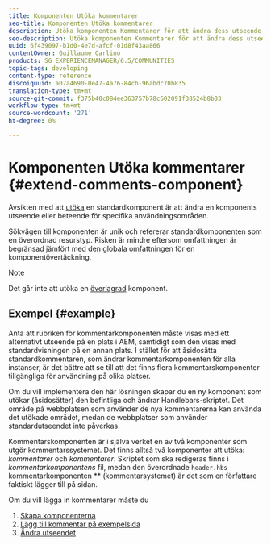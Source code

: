 ```yaml
---
title: Komponenten Utöka kommentarer
seo-title: Komponenten Utöka kommentarer
description: Utöka komponenten Kommentarer för att ändra dess utseende eller beteende för specifika användningsområden
seo-description: Utöka komponenten Kommentarer för att ändra dess utseende eller beteende för specifika användningsområden
uuid: 6f439097-b1d0-4e7d-afcf-01d8f43aa866
contentOwner: Guillaume Carlino
products: SG_EXPERIENCEMANAGER/6.5/COMMUNITIES
topic-tags: developing
content-type: reference
discoiquuid: a07a4690-0e47-4a76-84cb-96abdc70b835
translation-type: tm+mt
source-git-commit: f375b40c084ee363757b78c602091f38524b8b03
workflow-type: tm+mt
source-wordcount: '271'
ht-degree: 0%

---
```



# Komponenten Utöka kommentarer  {#extend-comments-component}

Avsikten med att [utöka](client-customize.md#extensions) en standardkomponent är att ändra en komponents utseende eller beteende för specifika användningsområden.

Sökvägen till komponenten är unik och refererar standardkomponenten som en överordnad resurstyp. Risken är mindre eftersom omfattningen är begränsad jämfört med den globala omfattningen för en komponentövertäckning.

>[!NOTE]
>
>Det går inte att utöka en [överlagrad](client-customize.md#overlays) komponent.

## Exempel {#example}

Anta att rubriken för kommentarkomponenten måste visas med ett alternativt utseende på en plats i AEM, samtidigt som den visas med standardvisningen på en annan plats. I stället för att åsidosätta standardkommentaren, som ändrar kommentarkomponenten för alla instanser, är det bättre att se till att det finns flera kommentarskomponenter tillgängliga för användning på olika platser.

Om du vill implementera den här lösningen skapar du en ny komponent som utökar (åsidosätter) den befintliga och ändrar Handlebars-skriptet. Det område på webbplatsen som använder de nya kommentarerna kan använda det utökade området, medan de webbplatser som använder standardutseendet inte påverkas.

Kommentarskomponenten är i själva verket en av två komponenter som utgör kommentarssystemet. Det finns alltså två komponenter att utöka: *kommentarer* och *kommentarer*. Skriptet som ska redigeras finns i *kommentarkomponentens* fil, medan den överordnade `header.hbs` kommentarkomponenten ** (kommentarsystemet) är det som en författare faktiskt lägger till på sidan.

Om du vill lägga in kommentarer måste du

1. [Skapa komponenterna](extend-create-components.md)
1. [Lägg till kommentar på exempelsida](extend-sample-page.md)
1. [Ändra utseendet](extend-alter-appearance.md)

